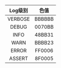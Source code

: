 |Log级别|色值|
|:--:|:--:|
|VERBOSE|BBBBBB|
|DEBUG|0070BB|
|INFO|48BB31|
|WARN|BBBB23|
|ERROR|FF0006|
|ASSERT|8F0005|